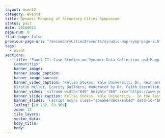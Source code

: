 ```yaml
---
layout: event2
category: events
title: Dynamic Mapping of Secondary Cities Symposium
status: past
date: 20160615
page-num: 8
final-page: false
previous-page-url: "/SecondaryCities2/events/dynamic-map-symp-page-7.html"
tags:
  - event
sections: 
  - title: "Panel II: Case Studies on Dynamic Data Collection and Mapping Projects for Urban Developing
    Communities"
    banner_image: 
    banner_image_caption: 
    banner_image_source:
    banner_video_caption: "Kellie Stokes, Yale University; Dr. Reinhard Goethart, MIT; Gabriel Moreno, Harvard University;
    Kirstin Miller, Ecocity Builders; moderated by Dr. Faith Sternlieb, Colorado State University"
    banner_video: '<iframe width="640" height="360" src="https://www.youtube.com/embed/WTEio_8jBhM" frameborder="0" allowfullscreen></iframe>'
    banner_slides_caption: Kellie Stokes, Yale University - In the last 50 years, global urban populations have increased by 3 billion, and an additional 2.5 billion urban residents are expected by 2050. Critical to predicting the impact of urbanization on environmental and development outcomes, is to understand how urban areas are changing. Land use science has significantly added to our knowledge of urban expansion and its impact on non-urban landscapes, such as agriculture and forests. However, to understand how urbanization will effect emissions and vulnerability, change within urban areas must be monitored. In this talk, we discuss the potential of new spatio-temporal remote-sensing data to describe the dynamics of the built environments, energy infrastructure, and activities within urban areas. Applying novel satellite sensors and techniques such as SeaWinds, DMSP-OLS, and Suomi-NPP VIIRS, we present two recent analyses that characterize long-term and short-term patterns of urban change in developing countries. We discuss how these analyses add to our knowledge of the social, political, and cultural activities that shape energy consumption and vulnerability.
    banner_slides: '<script async class="speakerdeck-embed" data-id="b618f3cafb4c449686a06f2b7c527c74" data-ratio="1.29456384323641" src="//speakerdeck.com/assets/embed.js"></script><div style="text-align:left"><h6 style="text-transform: none;">Dr. Reinhard Goethart, MIT - Satellite and drone images provide the framework for detailed community surveys in rapidly developing contexts. Examples will be shown from Tsunami rebuilding in Banda Aceh, Egyptian self-built housing projects, recent Louisiana coast line experimentation, and ongoing work in Quito. </h6></div><script async class="speakerdeck-embed" data-id="22f7d917a1764cd8a9fe85da06ec5ee1" data-ratio="1.77777777777778" src="//speakerdeck.com/assets/embed.js"></script><div style="text-align:left"><h6 style="text-transform: none;">Gabriel Moreno, Harvard University</h6></div><script async class="speakerdeck-embed" data-id="21450eb9ac6d47b6acb0a82fed47ae85" data-ratio="1.77777777777778" src="//speakerdeck.com/assets/embed.js"></script><div style="text-align:left"><h6 style="text-transform: none;">Kirstin Miller, Ecocity Builders - This presentation will introduce an interdisciplinary, educational and participatory approach to neighborhood and city-level data collection, management and visualization that supports community-led strategies for urban sustainability and resilience. Highlighted will be processes that integrate environmental, social and economic data for an urban area and its surrounding region, providing a common visual language that facilitates discussion between local stakeholders and government agencies. Current Latin American case studies under the Office of the Geographer’s Secondary Cities Program will be showcased, including a low income community of Medellin, Colombia, and an historic neighborhood in Cusco, Peru. Topics covered will include a discussion of mapping technologies selected and piloted and their advantages and disadvantages, the challenges and successes of participatory mapping in the case study locations, and conclusions drawn thus far from the experience.</h6></div><script async class="speakerdeck-embed" data-id="5bbbddcb95e5487d987cbd47b3f7970c" data-ratio="1.33333333333333" src="//speakerdeck.com/assets/embed.js"></script><div style="text-align:left"><h6 style="text-transform: none;">'
    latlng: [28.232, 83.969]
    zoom: 13
    tile_layers:
    vector_data:
    body_title: 
    body:
---
```


